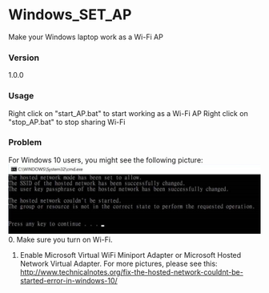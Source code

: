 # Windows_SET_AP
Make your Windows laptop work as a Wi-Fi AP

### Version
1.0.0

### Usage
Right click on "start_AP.bat" to start working as a Wi-Fi AP
Right click on "stop_AP.bat" to stop sharing Wi-Fi

### Problem
For Windows 10 users, you might see the following picture:
![alt text](https://raw.githubusercontent.com/chemadent/Windows_SET_AP/master/win10_error_message.jpeg)
0. Make sure you turn on Wi-Fi.
1. Enable Microsoft Virtual WiFi Miniport Adapter or Microsoft Hosted Network Virtual Adapter.
For more pictures, please see this: http://www.technicalnotes.org/fix-the-hosted-network-couldnt-be-started-error-in-windows-10/
